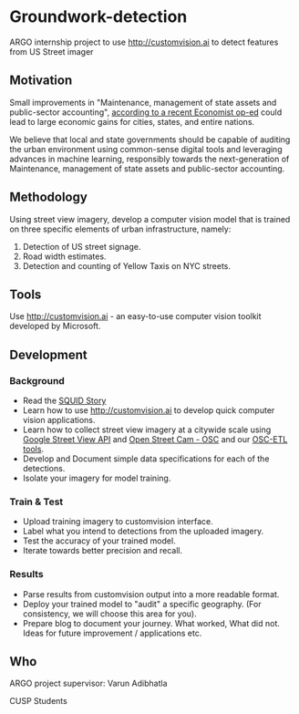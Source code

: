 # Groundwork-detection
ARGO internship project to use http://customvision.ai to detect features from US Street imager

## Motivation
Small improvements in "Maintenance, management of state assets and public-sector accounting", [according to a recent Economist op-ed](https://www.economist.com/leaders/2018/10/20/large-economic-gains-can-come-from-mundane-improvements-in-policy)  could lead to large economic gains for cities, states, and entire nations.

We believe that local and state governments should be capable of auditing the urban environment using common-sense digital tools and leveraging advances in machine learning, responsibly towards the next-generation of Maintenance, management of state assets and public-sector accounting.

## Methodology
Using street view imagery, develop a computer vision model that is trained on three specific elements of urban infrastructure, namely: 
1. Detection of US street signage.
2. Road width estimates.
3. Detection and counting of Yellow Taxis on NYC streets.

## Tools
Use http://customvision.ai - an easy-to-use computer vision toolkit developed by Microsoft.

## Development
### Background
- Read the [SQUID Story](https://www.hackster.io/argo/squid-street-quality-identification-a43367)
- Learn how to use http://customvision.ai to develop quick computer vision applications.
- Learn how to collect street view imagery at a citywide scale using [Google Street View API](https://developers.google.com/maps/documentation/streetview/intro) and [Open Street Cam - OSC](http://openstreetcam.org/) and our [OSC-ETL tools](https://github.com/Streets-Data-Collaborative/osc-tools).
- Develop and Document simple data specifications for each of the detections.
- Isolate your imagery for model training.

### Train & Test
- Upload training imagery to customvision interface.
- Label what you intend to detections from the uploaded imagery.
- Test the accuracy of your trained model.
- Iterate towards better precision and recall.

### Results
- Parse results from customvision output into a more readable format.
- Deploy your trained model to "audit" a specific geography. (For consistency, we will choose this area for you).
- Prepare blog to document your journey. What worked, What did not. Ideas for future improvement / applications etc.

## Who
ARGO project supervisor: Varun Adibhatla

CUSP Students

